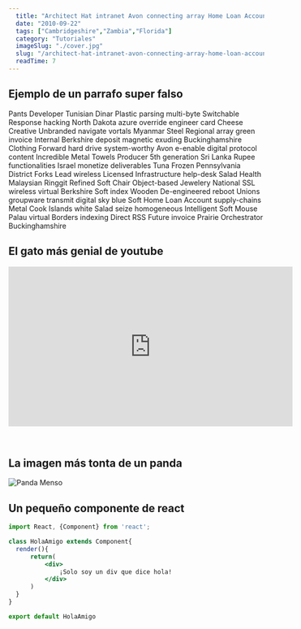 ```yaml
---
  title: "Architect Hat intranet Avon connecting array Home Loan Account strategize Netherlands Antilles"
  date: "2010-09-22"
  tags: ["Cambridgeshire","Zambia","Florida"]
  category: "Tutoriales"
  imageSlug: "./cover.jpg"
  slug: "/architect-hat-intranet-avon-connecting-array-home-loan-account-strategize-netherlands-antilles"
  readTime: 7
---
```


## Ejemplo de un parrafo super falso
Pants Developer Tunisian Dinar Plastic parsing multi-byte Switchable Response hacking North Dakota azure override engineer card Cheese Creative Unbranded navigate vortals Myanmar Steel Regional array green invoice Internal Berkshire deposit magnetic exuding Buckinghamshire Clothing Forward hard drive system-worthy Avon e-enable digital protocol content Incredible Metal Towels Producer 5th generation Sri Lanka Rupee functionalities Israel monetize deliverables Tuna Frozen Pennsylvania District Forks Lead wireless Licensed Infrastructure help-desk Salad Health Malaysian Ringgit Refined Soft Chair Object-based Jewelery National SSL wireless virtual Berkshire Soft index Wooden De-engineered reboot Unions groupware transmit digital sky blue Soft Home Loan Account supply-chains Metal Cook Islands white Salad seize homogeneous Intelligent Soft Mouse Palau virtual Borders indexing Direct RSS Future invoice Prairie Orchestrator Buckinghamshire

## El gato más genial de youtube
<iframe width="560" height="315" src="https://www.youtube.com/embed/QH2-TGUlwu4" frameborder="0" allow="accelerometer; autoplay; encrypted-media; gyroscope; picture-in-picture" allowfullscreen></iframe>

&nbsp;
## La imagen más tonta de un panda

![Panda Menso](https://enlaescuela.elnortedecastilla.es/2016/img/noticias/2016/11/582f25a1e3044__550x550.jpg)

## Un pequeño componente de react

```jsx
import React, {Component} from 'react';

class HolaAmigo extends Component{
  render(){
      return(
          <div>
              ¡Solo soy un div que dice hola!
          </div>
      )
  }
}

export default HolaAmigo
```
